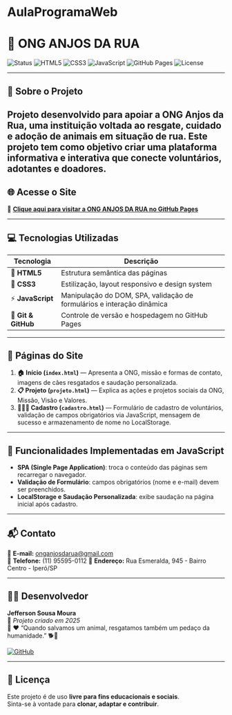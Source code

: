 # AulaProgramaWeb



# 🐾 ONG ANJOS DA RUA

![Status](https://img.shields.io/badge/Status-Online-success?style=for-the-badge)
![HTML5](https://img.shields.io/badge/HTML5-E34F26?logo=html5&logoColor=white&style=for-the-badge)
![CSS3](https://img.shields.io/badge/CSS3-1572B6?logo=css3&logoColor=white&style=for-the-badge)
![JavaScript](https://img.shields.io/badge/JavaScript-F7DF1E?logo=javascript&logoColor=black&style=for-the-badge)
![GitHub Pages](https://img.shields.io/badge/GitHub%20Pages-222222?logo=githubpages&logoColor=white&style=for-the-badge)
![License](https://img.shields.io/badge/Licença-Livre-blue?style=for-the-badge)

---

## 💙 Sobre o Projeto

Projeto desenvolvido para apoiar a ONG Anjos da Rua, uma instituição voltada ao resgate, cuidado e adoção de animais em situação de rua.
Este projeto tem como objetivo criar uma plataforma informativa e interativa que conecte voluntários, adotantes e doadores.
---

## 🌐 Acesse o Site

🔗 [**Clique aqui para visitar a ONG ANJOS DA RUA no GitHub Pages**](https://github.com/jeffersonsmoura/AulaProgramaWeb)  

---

## 💻 Tecnologias Utilizadas

| Tecnologia | Descrição |
|------------|-----------|
| 🧱 **HTML5** | Estrutura semântica das páginas |
| 🎨 **CSS3** | Estilização, layout responsivo e design system |
| ⚡ **JavaScript** | Manipulação do DOM, SPA, validação de formulários e interação dinâmica |
| 🧰 **Git & GitHub** | Controle de versão e hospedagem no GitHub Pages |

---

## 📸 Páginas do Site

1. **🏠 Início (`index.html`)** — Apresenta a ONG, missão e formas de contato, imagens de cães resgatados e saudação personalizada.
2. **📋 Projeto (`projeto.html`)** — Explica as ações e projetos sociais da ONG, Missão, Visão e Valores.
3. **🧑‍🤝‍🧑 Cadastro (`cadastro.html`)** — Formulário de cadastro de voluntários, validação de campos obrigatórios via JavaScript, mensagem de sucesso e armazenamento de nome no LocalStorage.

---

## 🧠 Funcionalidades Implementadas em JavaScript

- **SPA (Single Page Application)**: troca o conteúdo das páginas sem recarregar o navegador.
- **Validação de Formulário**: campos obrigatórios (nome e e-mail) devem ser preenchidos.
- **LocalStorage e Saudação Personalizada**: exibe saudação na página inicial após cadastro.

---

## 📬 Contato

📧 **E-mail:** onganjosdarua@gmail.com  
📱 **Telefone:** (11) 95595-0112 
📍 **Endereço:** Rua Esmeralda, 945 - Bairro Centro - Iperó/SP

---

## 👨‍💻 Desenvolvedor

**Jefferson Sousa Moura**  
📅 *Projeto criado em 2025*  
💬 ❤️ “Quando salvamos um animal, resgatamos também um pedaço da humanidade.” 🐕💖  

[![GitHub](https://img.shields.io/badge/GitHub-JeffersonMoura-black?logo=github&style=for-the-badge)](https://github.com/jeffersonsmoura)

---

## 📝 Licença

Este projeto é de uso **livre para fins educacionais e sociais**.  
Sinta-se à vontade para **clonar, adaptar e contribuir**.
